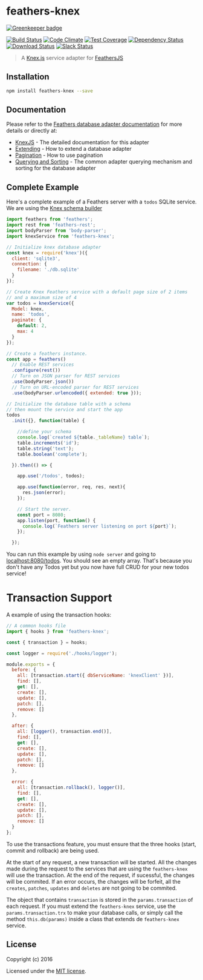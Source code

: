 # feathers-knex

[![Greenkeeper badge](https://badges.greenkeeper.io/feathersjs/feathers-knex.svg)](https://greenkeeper.io/)

[![Build Status](https://travis-ci.org/feathersjs/feathers-knex.png?branch=master)](https://travis-ci.org/feathersjs/feathers-knex)
[![Code Climate](https://codeclimate.com/github/feathersjs/feathers-knex.png)](https://codeclimate.com/github/feathersjs/feathers-knex)
[![Test Coverage](https://codeclimate.com/github/feathersjs/feathers-knex/badges/coverage.svg)](https://codeclimate.com/github/feathersjs/feathers-knex/coverage)
[![Dependency Status](https://img.shields.io/david/feathersjs/feathers-knex.svg?style=flat-square)](https://david-dm.org/feathersjs/feathers-knex)
[![Download Status](https://img.shields.io/npm/dm/feathers-knex.svg?style=flat-square)](https://www.npmjs.com/package/feathers-knex)
[![Slack Status](http://slack.feathersjs.com/badge.svg)](http://slack.feathersjs.com)

> A [Knex.js](http://knexjs.org/) service adapter for [FeathersJS](http://feathersjs.com)


## Installation

```bash
npm install feathers-knex --save
```

## Documentation

Please refer to the [Feathers database adapter documentation](https://docs.feathersjs.com/api/databases/common.html) for more details or directly at:

- [KnexJS](http://docs.feathersjs.com/api/databases/knexjs.html) - The detailed documentation for this adapter
- [Extending](https://docs.feathersjs.com/api/databases/common.html#extending-adapters) - How to extend a database adapter
- [Pagination](https://docs.feathersjs.com/api/databases/common.html#pagination) - How to use pagination
- [Querying and Sorting](https://docs.feathersjs.com/api/databases/querying.html) - The common adapter querying mechanism and sorting for the database adapter


## Complete Example

Here's a complete example of a Feathers server with a `todos` SQLite service. We are using the [Knex schema builder](http://knexjs.org/#Schema)

```js
import feathers from 'feathers';
import rest from 'feathers-rest';
import bodyParser from 'body-parser';
import knexService from 'feathers-knex';

// Initialize knex database adapter
const knex = require('knex')({
  client: 'sqlite3',
  connection: {
    filename: './db.sqlite'
  }
});

// Create Knex Feathers service with a default page size of 2 items
// and a maximum size of 4
var todos = knexService({
  Model: knex,
  name: 'todos',
  paginate: {
    default: 2,
    max: 4
  }
});

// Create a feathers instance.
const app = feathers()
  // Enable REST services
  .configure(rest())
  // Turn on JSON parser for REST services
  .use(bodyParser.json())
  // Turn on URL-encoded parser for REST services
  .use(bodyParser.urlencoded({ extended: true }));

// Initialize the database table with a schema
// then mount the service and start the app
todos
  .init({}, function(table) {

    //define your schema
    console.log(`created ${table._tableName} table`);
    table.increments('id');
    table.string('text');
    table.boolean('complete');

  }).then(() => {

    app.use('/todos', todos);

    app.use(function(error, req, res, next){
      res.json(error);
    });

    // Start the server.
    const port = 8080;
    app.listen(port, function() {
      console.log(`Feathers server listening on port ${port}`);
    });

  });
```

You can run this example by using `node server` and going to [localhost:8080/todos](http://localhost:8080/todos). You should see an empty array. That's because you don't have any Todos yet but you now have full CRUD for your new todos service!

# Transaction Support
A example of using the transaction hooks:
```javascript
// A common hooks file
import { hooks } from 'feathers-knex';

const { transaction } = hooks;

const logger = require('./hooks/logger');

module.exports = {
  before: {
    all: [transaction.start({ dbServiceName: 'knexClient' })],
    find: [],
    get: [],
    create: [],
    update: [],
    patch: [],
    remove: []
  },

  after: {
    all: [logger(), transaction.end()],
    find: [],
    get: [],
    create: [],
    update: [],
    patch: [],
    remove: []
  },

  error: {
    all: [transaction.rollback(), logger()],
    find: [],
    get: [],
    create: [],
    update: [],
    patch: [],
    remove: []
  }
};
```

To use the transactions feature, you must ensure that the three hooks (start, commit and rollback) are being used.

At the start of any request, a new transaction will be started. All the changes made during the request to the services that are using the `feathers-knex` will use the transaction. At the end of the request, if sucessful, the changes will be commited. If an error occurs, the changes will be forfeit, all the `creates`, `patches`, `updates` and `deletes` are not going to be commited.

The object that contains `transaction` is stored in the `params.transaction` of each request. If you must extend the `feathers-knex` service, use the `params.transaction.trx` to make your database calls, or simply call the method `this.db(params)` inside a class that extends de `feathers-knex` service.


## License

Copyright (c) 2016

Licensed under the [MIT license](LICENSE).
